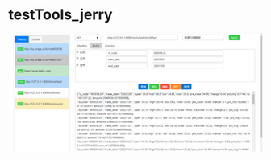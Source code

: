 # testTools_jerry
  ![Image text](https://github.com/jerry8448/testTools_jerry/blob/main/img-storage/20221213101641.png)
